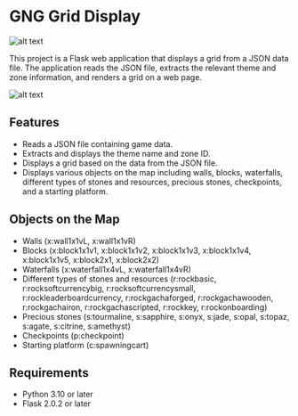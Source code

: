 # GNG Grid Display

![alt text](https://cdn.discordapp.com/attachments/1161307435475148910/1253741774950760498/gob-32.png?ex=668b64c4&is=668a1344&hm=480e786d2a36daf9df1f1a6b48106e97aeb444d6b1ae2e2a708efc33383c568b&)

This project is a Flask web application that displays a grid from a JSON data file. The application reads the JSON file, extracts the relevant theme and zone information, and renders a grid on a web page.

![alt text](https://cdn.discordapp.com/attachments/1195907205715722380/1259505727345659965/image.png?ex=668bed9d&is=668a9c1d&hm=b76d008fab5dec7cc15c59e647bcef262d22913705620ef0caf76d67b1353372&)

## Features

- Reads a JSON file containing game data.
- Extracts and displays the theme name and zone ID.
- Displays a grid based on the data from the JSON file.
- Displays various objects on the map including walls, blocks, waterfalls, different types of stones and resources, precious stones, checkpoints, and a starting platform.

## Objects on the Map

- Walls (x:wall1x1vL, x:wall1x1vR)
- Blocks (x:block1x1v1, x:block1x1v2, x:block1x1v3, x:block1x1v4, x:block1x1v5, x:block2x1, x:block2x2)
- Waterfalls (x:waterfall1x4vL, x:waterfall1x4vR)
- Different types of stones and resources (r:rockbasic, r:rocksoftcurrencybig, r:rocksoftcurrencysmall, r:rockleaderboardcurrency, r:rockgachaforged, r:rockgachawooden, r:rockgachairon, r:rockgachascripted, r:rockkey, r:rockonboarding)
- Precious stones (s:tourmaline, s:sapphire, s:onyx, s:jade, s:opal, s:topaz, s:agate, s:citrine, s:amethyst)
- Checkpoints (p:checkpoint)
- Starting platform (c:spawningcart)

## Requirements

- Python 3.10 or later
- Flask 2.0.2 or later